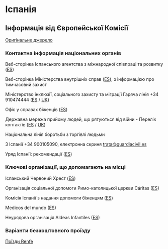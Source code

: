 # Іспанія

## Інформація від Європейської Комісії

[Оригінальне джерело](https://ec.europa.eu/info/strategy/priorities-2019-2024/stronger-europe-world/eu-solidarity-ukraine/eu-assistance-ukraine/information-people-fleeing-war-ukraine_uk)

### Контактна інформація національних органів

Веб-сторінка Іспанського агентства з міжнародної співпраці та розвитку ([ES](https://www.aecid.es/ES/Paginas/Sala%20de%20Prensa/Tus%20campa%C3%B1as/Ucrania.aspx))

Веб-сторінка Міністерства внутрішніх справ ([ES](https://www.inclusion.gob.es/es/ucrania/protecciontemporal/index.htm)), з інформацією про тимчасовий захист

Міністерство інклюзії, соціального захисту та міграції Гаряча лінія +34 910474444 ([ES](https://www.inclusion.gob.es/es/ucrania/index.htm) / [UK](https://www.inclusion.gob.es/uk/ucrania/index.htm))

Офіс у справах біженців ([ES](http://www.interior.gob.es/web/servicios-al-ciudadano/oficina-de-asilo-y-refugio))

Державна мережа прийому людей, що рятуються від війни - Перелік контактів ([ES](https://www.inclusion.gob.es/es/ucrania/telefonos/index.htm) / [UK](https://www.inclusion.gob.es/uk/ucrania/index.htm))

Національна лінія боротьби з торгівлі людьми

З Іспанії +34 900105090, електронна скриня trata@guardiacivil.es

Уряд Іспанії: рекомендації ([ES](https://www.inclusion.gob.es/ficheros/ucrania/guia_desplazados_ucranianoses.pdf))

### Ключові організації, що допомагають на місці

Іспанський Червоний Хрест ([ES](https://www2.cruzroja.es/))

Організація соціальної допомоги Римо-католицької церкви Cáritas ([ES](https://dona.medicosdelmundo.org/donaciones?gclid=CjwKCAiAvaGRBhBlEiwAiY-yMB_UOO3RzCyNoJjlnmbW4Z-uTwPZKWpVm9w_cYDcoBXnwDQKZdy1IRoC2TAQAvD_BwE))

Комісія Іспанії з надання допомоги біженцям ([ES](https://www.cear.es/))

Medicos del mundo ([ES](https://www.medicosdelmundo.org/que-hacemos/europa/ucrania))

Неурядова організація Aldeas Infantiles ([ES](https://www.aldeasinfantiles.es/emergencia-ucrania))

### Варіанти безкоштовного проїзду

[Поїзди Renfe](https://www.renfe.com/es/es/grupo-renfe/comunicacion/renfe-al-dia/sala-de-prensa/Renfe-ofrece-gratuidad-a-refugiados-de-ucrania?fbclid=IwAR3iex50vwLMOx3UAJm136Al93F5i20SUmzC04KmTndWTYABIALEPC213Hs)